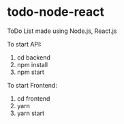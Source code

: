 # todo-node-react
ToDo List made using Node.js, React.js

To start API:
1. cd backend
2. npm install
3. npm start

To start Frontend:
1. cd frontend
2. yarn
3. yarn start
